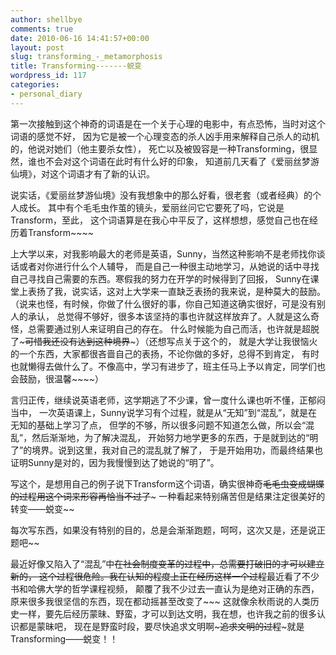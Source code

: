 ```yaml
---
author: shellbye
comments: true
date: 2010-06-16 14:41:57+00:00
layout: post
slug: transforming_-_metamorphosis
title: Transforming-------蜕变
wordpress_id: 117
categories:
- personal_diary
---
```


第一次接触到这个神奇的词语是在一个关于心理的电影中，有点恐怖，当时对这个词语的感觉不好，
因为它是被一个心理变态的杀人凶手用来解释自己杀人的动机的，他说对她们（他主要杀女性），
死亡以及被毁容是一种Transforming，很显然，谁也不会对这个词语在此时有什么好的印象，
知道前几天看了《爱丽丝梦游仙境》，对这个词语才有了新的认识。  
  
说实话，《爱丽丝梦游仙境》没有我想象中的那么好看，很老套（或者经典）的个人成长。
其中有个毛毛虫作茧的镜头，爱丽丝问它它要死了吗，它说是Transform，至此，
这个词语算是在我心中平反了，这样想想，感觉自己也在经历着Transform~~~~  
  
上大学以来，对我影响最大的老师是英语，Sunny，当然这种影响不是老师找你谈话或者对你进行什么个人辅导，
而是自己一种很主动地学习，从她说的话中寻找自己寻找自己需要的东西。寒假我的努力在开学的时候得到了回报，
Sunny在课堂上表扬了我，说实话，这对上大学来一直缺乏表扬的我来说，是种莫大的鼓励。
（说来也怪，有时候，你做了什么很好的事，你自己知道这确实很好，可是没有别人的承认，
总觉得不够好，很多本该坚持的事也许就这样放弃了。人就是这么奇怪，总需要通过别人来证明自己的存在。
什么时候能为自己而活，也许就是超脱了~~~可惜我还没有达到这种境界~~~）（还想写点关于这个的，
就是大学让我很恼火的一个东西，大家都很吝啬自己的表扬，不论你做的多好，总得不到肯定，
有时也就懒得去做什么了。不像高中，学习有进步了，班主任马上予以肯定，同学们也会鼓励，很温馨~~~~）  
  
言归正传，继续说英语老师，这学期逃了不少课，曾一度什么课也听不懂，正郁闷当中，
一次英语课上，Sunny说学习有个过程，就是从“无知”到“混乱”，就是在无知的基础上学习了点，
但学的不够，所以很多问题不知道怎么做，所以会“混乱”，然后渐渐地，为了解决混乱，
开始努力地学更多的东西，于是就到达的“明了”的境界。说到这里，我对自己的混乱就了解了，
于是开始用功，而最终结果也证明Sunny是对的，因为我慢慢到达了她说的“明了”。  
  
写这个，是想用自己的例子说下Transform这个词语，确实很神奇~~毛毛虫变成蝴蝶的过程用这个词来形容再恰当不过了~~~
一种看起来特别痛苦但是结果注定很美好的转变——蜕变~~  
  
每次写东西，如果没有特别的目的，总是会渐渐跑题，呵呵，这次又是，还是说正题吧~~  
  
最近好像又陷入了“混乱”中~~在社会制度变革的过程中，总需要打破旧的才可以建立新的，
这个过程很危险。我在认知的程度上正在经历这样一个过程~~最近看了不少书和哈佛大学的哲学课程视频，
颠覆了我不少过去一直认为是绝对正确的东西，原来很多我很坚信的东西，现在都动摇甚至改变了~~~
这就像余秋雨说的人类历史一样，要先后经历蒙昧、野蛮，才可以到达文明，我在想，也许我之前的很多认识都是蒙昧吧，
现在是野蛮时段，要尽快追求文明啊~~~追求文明的过程~~~就是Transforming——蜕变！！
